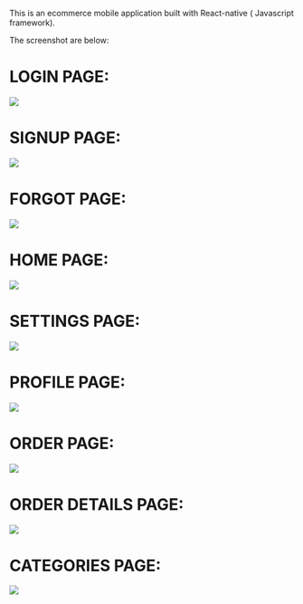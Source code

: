 This is an ecommerce mobile application built with React-native ( Javascript framework).

The screenshot are below:

# LOGIN PAGE:

![](screenshots/login-img.png)

# SIGNUP PAGE:

![](screenshots/signup-img.png)

# FORGOT PAGE:

![](screenshots/forgotPassword-img.png)

# HOME PAGE:

![](screenshots/home-img.png)

# SETTINGS PAGE:

![](screenshots/settings-img.png)

# PROFILE PAGE:

![](screenshots/profile-img.png)

# ORDER PAGE:

![](screenshots/orderDetails-img.png)

# ORDER DETAILS PAGE:

![](screenshots/orderDetails-img.png)

# CATEGORIES PAGE:

![](screenshots/categories-img.png)
